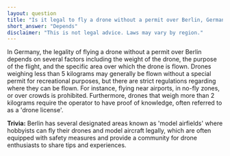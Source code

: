 ```yaml
---
layout: question
title: "Is it legal to fly a drone without a permit over Berlin, Germany?"
short_answer: "Depends"
disclaimer: "This is not legal advice. Laws may vary by region."
---
```


In Germany, the legality of flying a drone without a permit over Berlin depends on several factors including the weight of the drone, the purpose of the flight, and the specific area over which the drone is flown. Drones weighing less than 5 kilograms may generally be flown without a special permit for recreational purposes, but there are strict regulations regarding where they can be flown. For instance, flying near airports, in no-fly zones, or over crowds is prohibited. Furthermore, drones that weigh more than 2 kilograms require the operator to have proof of knowledge, often referred to as a 'drone license'.

**Trivia:** Berlin has several designated areas known as 'model airfields' where hobbyists can fly their drones and model aircraft legally, which are often equipped with safety measures and provide a community for drone enthusiasts to share tips and experiences.
